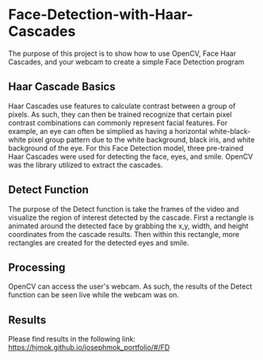 # Face-Detection-with-Haar-Cascades

The purpose of this project is to show how to use OpenCV, Face Haar Cascades, and your webcam to create a simple Face Detection program

## Haar Cascade Basics
Haar Cascades use features to calculate contrast between a group of pixels. As such, they can then be trained recognize that certain pixel contrast combinations can commonly represent facial features.
For example, an eye can often be simplied as having a horizontal white-black-white pixel group pattern due to the white background, black iris, and white background of the eye.
For this Face Detection model, three pre-trained Haar Cascades were used for detecting the face, eyes, and smile. OpenCV was the library utilized to extract the cascades.

## Detect Function
The purpose of the Detect function is take the frames of the video and visualize the region of interest detected by the cascade.
First a rectangle is animated around the detected face by grabbing the x,y, width, and height coordinates from the cascade results. Then within this rectangle, more rectangles are created for the detected eyes and smile.

## Processing
OpenCV can access the user's webcam. As such, the results of the Detect function can be seen live while the webcam was on.

## Results
Please find results in the following link: https://hjmok.github.io/josephmok_portfolio/#/FD 
